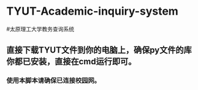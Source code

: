 # TYUT-Academic-inquiry-system
#太原理工大学教务查询系统
## 直接下载TYUT文件到你的电脑上，确保py文件的库你都已安装，直接在cmd运行即可。
### 使用本脚本请确保已连接校园网。
